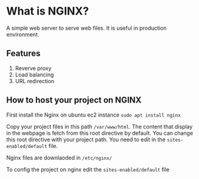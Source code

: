 # What is NGINX?
A simple web server to serve web files. It is useful in production environment.
## Features
1) Reverve proxy
2) Load balancing
3) URL redirection
## How to host your project on NGINX
First install the Nginx on ubuntu ec2 instance ```sudo apt install nginx```

Copy your project files in this path ```/var/www/html```. The content that display in the webpage is fetch from this root directive by default. You can change this root directive with your project path. You need to edit in the ```sites-enabled/default``` file.
 
Nginx files are downlaoded in ```/etc/nginx/```

To config the project on nginx edit the ```sites-enabled/default``` file 





